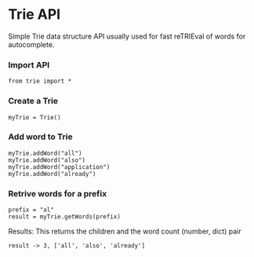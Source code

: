 # Trie API
Simple Trie data structure API usually used for fast reTRIEval of words for autocomplete.

### Import API
```
from trie import *
```

### Create a Trie
```
myTrie = Trie()
```

### Add word to Trie
```
myTrie.addWord("all")
myTrie.addWord("also")
myTrie.addWord("application")
myTrie.addWord("already")
```

### Retrive words for a prefix

```
prefix = "al"
result = myTrie.getWords(prefix)
```
Results:
This returns the children and the word count (number, dict) pair
```
result -> 3, ['all', 'also', 'already']
```
